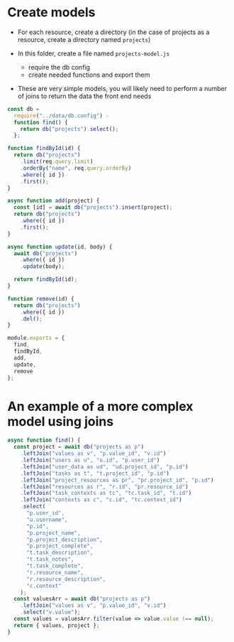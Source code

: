 # Create models

- For each resource, create a directory (in the case of projects as a resource, create a directory named `projects`)
- In this folder, create a file named `projects-model.js`

  - require the db config
  - create needed functions and export them

- These are very simple models, you will likely need to perform a number of joins to return the data the front end needs

```javascript
const db =
  require("../data/db.config") -
  function find() {
    return db("projects").select();
  };

function findById(id) {
  return db("projects")
    .limit(req.query.limit)
    .orderBy("name", req.query.orderBy)
    .where({ id })
    .first();
}

async function add(project) {
  const [id] = await db("projects").insert(project);
  return db("projects")
    .where({ id })
    .first();
}

async function update(id, body) {
  await db("projects")
    .where({ id })
    .update(body);

  return findById(id);
}

function remove(id) {
  return db("projects")
    .where({ id })
    .del();
}

module.exports = {
  find,
  findById,
  add,
  update,
  remove
};
```

# An example of a more complex model using joins

```javascript
async function find() {
  const project = await db("projects as p")
    .leftJoin("values as v", "p.value_id", "v.id")
    .leftJoin("users as u", "u.id", "p.user_id")
    .leftJoin("user_data as ud", "ud.project_id", "p.id")
    .leftJoin("tasks as t", "t.project_id", "p.id")
    .leftJoin("project_resources as pr", "pr.project_id", "p.id")
    .leftJoin("resources as r", "r.id", "pr.resource_id")
    .leftJoin("task_contexts as tc", "tc.task_id", "t.id")
    .leftJoin("contexts as c", "c.id", "tc.context_id")
    .select(
      "p.user_id",
      "u.username",
      "p.id",
      "p.project_name",
      "p.project_description",
      "p.project_complete",
      "t.task_description",
      "t.task_notes",
      "t.task_complete",
      "r.resource_name",
      "r.resource_description",
      "c.context"
    );
  const valuesArr = await db("projects as p")
    .leftJoin("values as v", "p.value_id", "v.id")
    .select("v.value");
  const values = valuesArr.filter(value => value.value !== null);
  return { values, project };
}
```
